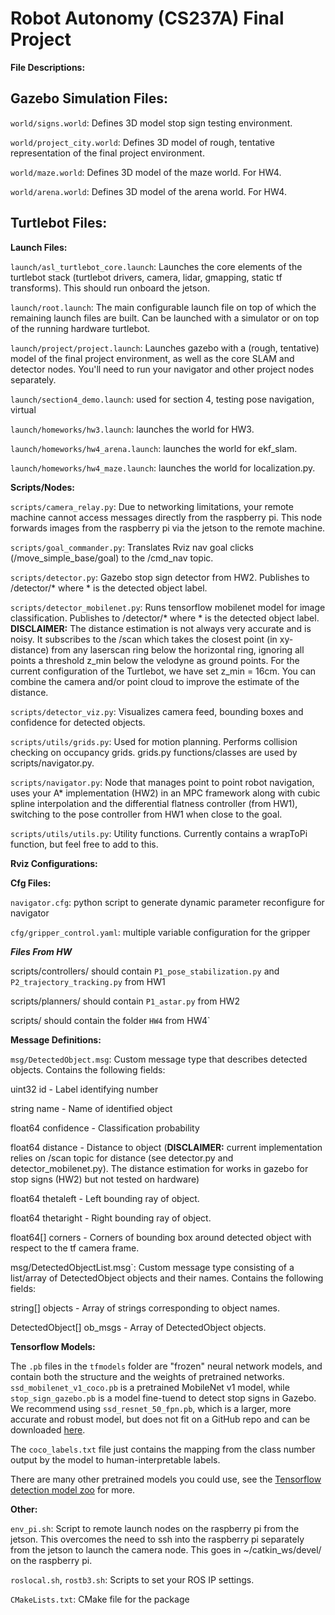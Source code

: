 # Robot Autonomy (CS237A) Final Project

**File Descriptions:**

**Gazebo Simulation Files:**
----------------------

`world/signs.world`: Defines 3D model stop sign testing environment.

`world/project_city.world`: Defines 3D model of rough, tentative
representation of the final project environment.

`world/maze.world`: Defines 3D model of the maze world. For HW4.

`world/arena.world`: Defines 3D model of the arena world. For HW4.

**Turtlebot Files:**
----------------------
**Launch Files:**

`launch/asl_turtlebot_core.launch`: Launches the core elements of the
turtlebot stack (turtlebot drivers, camera, lidar, gmapping, static tf
transforms). This should run onboard the jetson.

`launch/root.launch`: The main configurable launch file on top of
which the remaining launch files are built. Can be launched with a simulator or
on top of the running hardware turtlebot.

`launch/project/project.launch`: Launches gazebo with a (rough, tentative)
model of the final project environment, as well as the core SLAM and detector
nodes. You'll need to run your navigator and other project nodes separately.

`launch/section4_demo.launch`: used for section 4, testing pose
navigation, virtual

`launch/homeworks/hw3.launch`: launches the world for HW3.

`launch/homeworks/hw4_arena.launch`: launches the world for ekf_slam.

`launch/homeworks/hw4_maze.launch`: launches the world for localization.py.

**Scripts/Nodes:**

`scripts/camera_relay.py`: Due to networking limitations, your remote
machine cannot access messages directly from the raspberry pi. This node
forwards images from the raspberry pi via the jetson to the remote machine.

`scripts/goal_commander.py`: Translates Rviz nav goal clicks
(/move_simple_base/goal) to the /cmd_nav topic.

`scripts/detector.py`: Gazebo stop sign detector from HW2. Publishes to
/detector/* where * is the detected object label.

`scripts/detector_mobilenet.py`: Runs tensorflow mobilenet model for image
classification. Publishes to /detector/* where * is the detected object label.
**DISCLAIMER:** The distance estimation is not always very accurate and is
noisy. It subscribes to the /scan which takes the closest point (in xy-distance)
from any laserscan ring below the horizontal ring, ignoring all points a
threshold z_min below the velodyne as ground points. For the current
configuration of the Turtlebot, we have set z_min = 16cm. You can combine the
camera and/or point cloud to improve the estimate of the distance.

`scripts/detector_viz.py`: Visualizes camera feed, bounding boxes and
confidence for detected objects.

`scripts/utils/grids.py`: Used for motion planning. Performs collision checking on
occupancy grids. grids.py functions/classes are used by scripts/navigator.py.

`scripts/navigator.py`: Node that manages point to point robot navigation, uses
your A\* implementation (HW2) in an MPC framework along with cubic spline
interpolation and the differential flatness controller (from HW1), switching to
the pose controller from HW1 when close to the goal.

`scripts/utils/utils.py`: Utility functions. Currently contains a wrapToPi
function, but feel free to add to this.

**Rviz Configurations:**

**Cfg Files:**

`navigator.cfg`: python script to generate dynamic parameter reconfigure for
navigator

`cfg/gripper_control.yaml`: multiple variable configuration for the gripper

***Files From HW***

scripts/controllers/ should contain `P1_pose_stabilization.py` and
`P2_trajectory_tracking.py` from HW1 

scripts/planners/ should contain `P1_astar.py` from HW2

scripts/ should contain the folder `HW4` from HW4`

**Message Definitions:**

`msg/DetectedObject.msg`: Custom message type that describes detected objects.
Contains the following fields:

uint32 id - Label identifying number

string name - Name of identified object

float64 confidence - Classification probability

float64 distance - Distance to object (**DISCLAIMER:** current implementation
relies on /scan topic for distance (see detector.py and detector_mobilenet.py).
The distance estimation for works in gazebo for stop signs (HW2) but not tested
on hardware)

float64 thetaleft - Left bounding ray of object.

float64 thetaright - Right bounding ray of object.

float64[] corners - Corners of bounding box around detected object with respect
to the tf camera frame.

msg/DetectedObjectList.msg`: Custom message type consisting of a
list/array of DetectedObject objects and their names. Contains the following
fields:

string[] objects - Array of strings corresponding to object names.

DetectedObject[] ob_msgs - Array of DetectedObject objects.


**Tensorflow Models:**

The `.pb` files in the `tfmodels` folder are "frozen" neural network models, and
contain both the structure and the weights of pretrained networks.
`ssd_mobilenet_v1_coco.pb` is a pretrained MobileNet v1 model, while
`stop_sign_gazebo.pb` is a model fine-tuend to detect stop signs in Gazebo. We
recommend using `ssd_resnet_50_fpn.pb`, which is a larger, more accurate and
robust model, but does not fit on a GitHub repo and can be downloaded
[here](https://stanford.app.box.com/s/vszjfhwkjb203qbwhzoirn3uzt5r16lv).

The `coco_labels.txt` file just contains the mapping from the class number
output by the model to human-interpretable labels.

There are many other pretrained models you could use, see the [Tensorflow
detection model
zoo](https://github.com/tensorflow/models/blob/master/research/object_detection/g3doc/detection_model_zoo.md)
for more.


**Other:**

`env_pi.sh`: Script to remote launch nodes on the raspberry pi from the jetson.
This overcomes the need to ssh into the raspberry pi separately from the jetson
to launch the camera node. This goes in ~/catkin_ws/devel/ on the raspberry pi.

`roslocal.sh`, `rostb3.sh`: Scripts to set your ROS IP settings.

`CMakeLists.txt`: CMake file for the package
